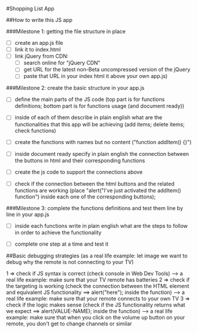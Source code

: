 #Shopping List App

##How to write this JS app

###Milestone 1: getting the file structure in place
- [ ] create an app.js file
- [ ] link it to index.html
- [ ] link jQuery from CDN:
    - [ ] search online for "jQuery CDN"
    - [ ] get URL for the latest non-Beta uncompressed version of the jQuery
    - [ ] paste that URL in your index html it above your own app.js)

###Milestone 2: create the basic structure in your app.js
- [ ] define the main parts of the JS code (top part is for functions definitions; bottom part is for functions usage (and document ready))
- [ ] inside of each of them describe in plain english what are the functionalities that this app will be achieving (add items; delete items; check functions)
- [ ] create the functions with names but no content ("function addItem() {}")
- [ ] inside document ready specify in plain english the connection between the buttons in html and their corresponding functions
- [ ] create the js code to support the connections above
- [ ] check if the connection between the html buttons and the related functions are working (place "alert("I've just activated the addItem() function") inside each one of the corresponding buttons);


###Milestone 3: complete the functions definitions and test them line by line in your app.js
- [ ] inside each functions write in plain english what are the steps to follow in order to achieve the functionality
- [ ] complete one step at a time and test it



##Basic debugging strategies (as a real life example: let image we want to debug why the remote is not connecting to your TV)

1 => check if JS syntax is correct (check console in Web Dev Tools)
--> a real life example: make sure that your TV remote has batteries
2 => check if the targeting is working (check the connection between the HTML element and equivalent JS functionality ==> alert("here"); inside the function)
--> a real life example: make sure that your remote connects to your own TV
3 => check if the logic makes sense (check if the JS functionality returns what we expect ==> alert(VALUE-NAME); inside the function)
--> a real life example: make sure that when you click on the volume up button on your remote, you don't get to change channels or similar

